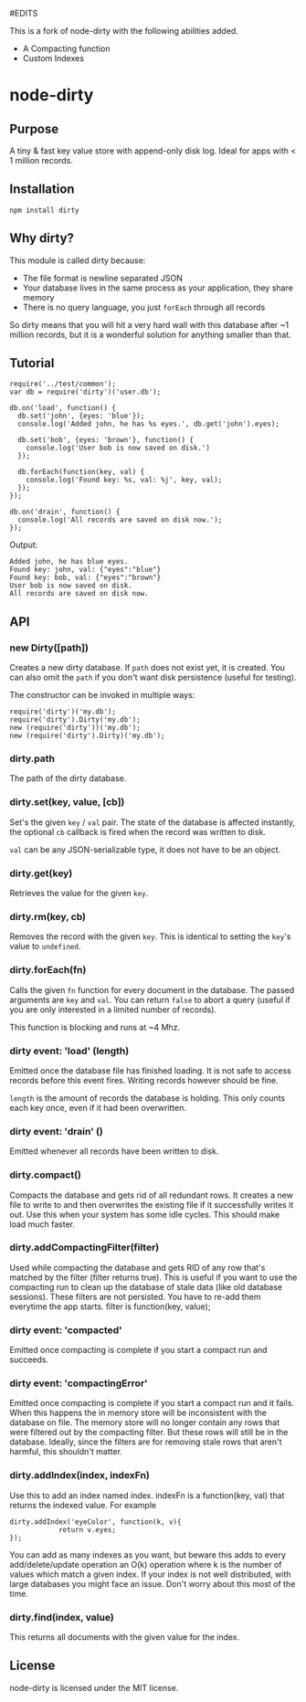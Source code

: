 #EDITS

This is a fork of node-dirty with the following abilities added.

* A Compacting function
* Custom Indexes

# node-dirty

## Purpose

A tiny & fast key value store with append-only disk log. Ideal for apps with < 1 million records.

## Installation

    npm install dirty

## Why dirty?

This module is called dirty because:

* The file format is newline separated JSON
* Your database lives in the same process as your application, they share memory
* There is no query language, you just `forEach` through all records

So dirty means that you will hit a very hard wall with this database after ~1 million records,
but it is a wonderful solution for anything smaller than that.

## Tutorial

    require('../test/common');
    var db = require('dirty')('user.db');

    db.on('load', function() {
      db.set('john', {eyes: 'blue'});
      console.log('Added john, he has %s eyes.', db.get('john').eyes);

      db.set('bob', {eyes: 'brown'}, function() {
        console.log('User bob is now saved on disk.')
      });

      db.forEach(function(key, val) {
        console.log('Found key: %s, val: %j', key, val);
      });
    });

    db.on('drain', function() {
      console.log('All records are saved on disk now.');
    });

Output:

    Added john, he has blue eyes.
    Found key: john, val: {"eyes":"blue"}
    Found key: bob, val: {"eyes":"brown"}
    User bob is now saved on disk.
    All records are saved on disk now.

## API

### new Dirty([path])

Creates a new dirty database. If `path` does not exist yet, it is created. You
can also omit the `path` if you don't want disk persistence (useful for testing).

The constructor can be invoked in multiple ways:

    require('dirty')('my.db');
    require('dirty').Dirty('my.db');
    new (require('dirty'))('my.db');
    new (require('dirty').Dirty)('my.db');

### dirty.path

The path of the dirty database.

### dirty.set(key, value, [cb])

Set's the given `key` / `val` pair. The state of the database is affected instantly,
the optional `cb` callback is fired when the record was written to disk.

`val` can be any JSON-serializable type, it does not have to be an object.

### dirty.get(key)

Retrieves the value for the given `key`.

### dirty.rm(key, cb)

Removes the record with the given `key`. This is identical to setting the `key`'s value
to `undefined`.

### dirty.forEach(fn)

Calls the given `fn` function for every document in the database. The passed
arguments are `key` and `val`. You can return `false` to abort a query (useful
if you are only interested in a limited number of records).

This function is blocking and runs at ~4 Mhz.

### dirty event: 'load' (length)

Emitted once the database file has finished loading. It is not safe to access
records before this event fires. Writing records however should be fine.

`length` is the amount of records the database is holding. This only counts each
key once, even if it had been overwritten.

### dirty event: 'drain' ()

Emitted whenever all records have been written to disk.

### dirty.compact()

Compacts the database and gets rid of all redundant rows. It creates a new file to write to and then overwrites the existing file if it successfully writes it out. Use this when your system has some idle cycles. This should make load much faster.

### dirty.addCompactingFilter(filter)

Used while compacting the database and gets RID of any row that's matched by the filter (filter returns true). This is useful if you want to use the compacting run to clean up the database of stale data (like old database sessions). These filters are not persisted. You have to re-add them everytime the app starts.
filter is function(key, value);

### dirty event: 'compacted'

Emitted once compacting is complete if you start a compact run and succeeds.

### dirty event: 'compactingError'

Emitted once compacting is complete if you start a compact run and it fails. When this happens the in memory store will be inconsistent with the database on file. The memory store will no longer contain any rows that were filtered out by the compacting filter. But these rows will still be in the database. Ideally, since the filters are for removing stale rows that aren't harmful, this shouldn't matter. 

### dirty.addIndex(index, indexFn)

Use this to add an index named index. indexFn is a function(key, val) that returns the indexed value. For example

    dirty.addIndex('eyeColor', function(k, v){
				return v.eyes;
    });

You can add as many indexes as you want, but beware this adds to every add/delete/update operation an O(k) operation where k is the number of values which match a given index. If your index is not well distributed, with large databases you might face an issue. Don't worry about this most of the time.


### dirty.find(index, value)

This returns all documents with the given value for the index.   



## License

node-dirty is licensed under the MIT license.
